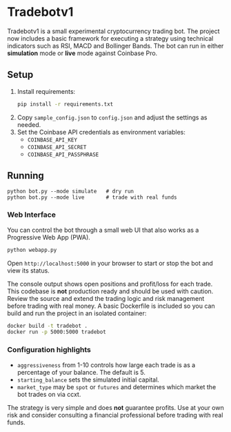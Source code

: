 # Tradebotv1

Tradebotv1 is a small experimental cryptocurrency trading bot. The
project now includes a basic framework for executing a strategy using
technical indicators such as RSI, MACD and Bollinger Bands. The bot can
run in either **simulation** mode or **live** mode against Coinbase Pro.

## Setup

1. Install requirements:
   ```bash
   pip install -r requirements.txt
   ```
2. Copy `sample_config.json` to `config.json` and adjust the settings
   as needed.
3. Set the Coinbase API credentials as environment variables:
   - `COINBASE_API_KEY`
   - `COINBASE_API_SECRET`
   - `COINBASE_API_PASSPHRASE`

## Running

```
python bot.py --mode simulate   # dry run
python bot.py --mode live       # trade with real funds
```

### Web Interface

You can control the bot through a small web UI that also works as a
Progressive Web App (PWA).

```bash
python webapp.py
```

Open `http://localhost:5000` in your browser to start or stop the bot
and view its status.

The console output shows open positions and profit/loss for each trade.
This codebase is **not** production ready and should be used with
caution. Review the source and extend the trading logic and risk
management before trading with real money. A basic Dockerfile is
included so you can build and run the project in an isolated container:

```bash
docker build -t tradebot .
docker run -p 5000:5000 tradebot
```

### Configuration highlights

- `aggressiveness` from 1-10 controls how large each trade is as a
  percentage of your balance. The default is 5.
- `starting_balance` sets the simulated initial capital.
- `market_type` may be `spot` or `futures` and determines which market
  the bot trades on via ccxt.

The strategy is very simple and does **not** guarantee profits. Use at
your own risk and consider consulting a financial professional before
trading with real funds.

